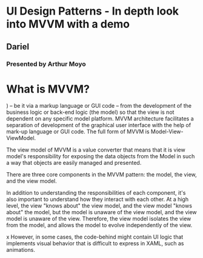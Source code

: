 # UI Design Patterns - In depth look into MVVM with a demo 
## Dariel 
### Presented by Arthur Moyo 

# What is MVVM?

) – be it via a markup language or GUI code – from the development of the business logic or back-end logic (the model) so that the view is not dependent on any specific model platform.
MVVM architecture facilitates a separation of development of the graphical user interface with the help of mark-up language or GUI code. The full form of MVVM is Model-View-ViewModel.

The view model of MVVM is a value converter that means that it is view model's responsibility for exposing the data objects from the Model in such a way that objects are easily managed and presented.


There are three core components in the MVVM pattern: the model, the view, and the view model.


In addition to understanding the responsibilities of each component, 
it's also important to understand how they interact with each other. 
At a high level, 
    the view "knows about" the view model, and the view model "knows about" the model, but the model is unaware of the view model, 
    and the view model is unaware of the view. 
    Therefore, the view model isolates the view from the model, and allows the model to evolve independently of the view.

x However, in some cases, the code-behind might contain UI logic that implements visual behavior that is difficult to express in XAML, such as animations.


